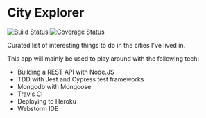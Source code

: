 # City Explorer
[![Build Status](https://travis-ci.org/freddyhm/city-explorer-js.svg?branch=master)](https://travis-ci.org/freddyhm/city-explorer-js)
[![Coverage Status](https://coveralls.io/repos/github/freddyhm/city-explorer-js/badge.svg?branch=master)](https://coveralls.io/github/freddyhm/city-explorer-js?branch=master)

Curated list of interesting things to do in the cities I've lived in.

This app will mainly be used to play around with the following tech:

- Building a REST API with Node.JS
- TDD with Jest and Cypress test frameworks
- Mongodb with Mongoose
- Travis CI
- Deploying to Heroku
- Webstorm IDE
